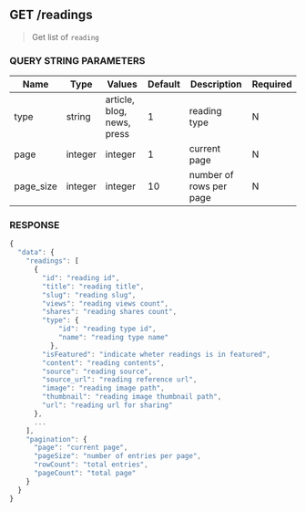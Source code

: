 ## **GET** /readings

> Get list of `reading`

### **QUERY STRING PARAMETERS**

| Name      | Type    | Values                     | Default | Description             | Required |
| --------- | ------- | -------------------------- | ------- | ----------------------- | -------- |
| type      | string  | article, blog, news, press |    1    | reading type            |     N    |
| page      | integer | integer                    |    1    | current page            |     N    |
| page_size | integer | integer                    |   10    | number of rows per page |     N    |

### **RESPONSE**

``` js
{
  "data": {
    "readings": [
      {
        "id": "reading id",
        "title": "reading title",
        "slug": "reading slug",
        "views": "reading views count",
        "shares": "reading shares count",
        "type": {
            "id": "reading type id",
            "name": "reading type name"
          },
        "isFeatured": "indicate wheter readings is in featured",
        "content": "reading contents",
        "source": "reading source",
        "source_url": "reading reference url",
        "image": "reading image path",
        "thumbnail": "reading image thumbnail path",
        "url": "reading url for sharing"
      },
      ...
    ],
    "pagination": {
      "page": "current page",
      "pageSize": "number of entries per page",
      "rowCount": "total entries",
      "pageCount": "total page"
    }
  }
}
```